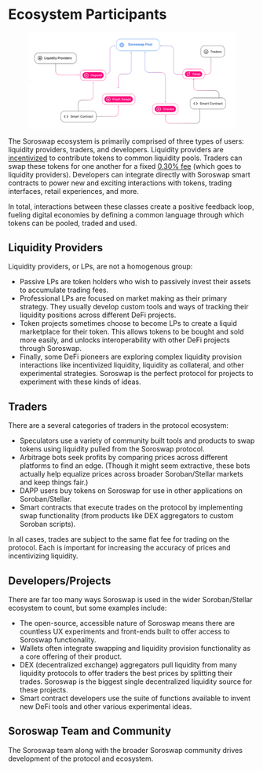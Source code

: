 # Ecosystem Participants



<figure><img src="../../.gitbook/assets/Captura de pantalla 2024-09-20 a las 16.23.07.png" alt=""><figcaption></figcaption></figure>

The Soroswap ecosystem is primarily comprised of three types of users: liquidity providers, traders, and developers. Liquidity providers are [incentivized](../../05-tutorial/summary/03-test-stellar-assets-in-testnet.md#accessing-test-tokens) to contribute tokens to common liquidity pools. Traders can swap these tokens for one another for a fixed [0.30% fee](../01-fees.md) (which goes to liquidity providers). Developers can integrate directly with Soroswap smart contracts to power new and exciting interactions with tokens, trading interfaces, retail experiences, and more.

In total, interactions between these classes create a positive feedback loop, fueling digital economies by defining a common language through which tokens can be pooled, traded and used.

## Liquidity Providers

Liquidity providers, or LPs, are not a homogenous group:

* Passive LPs are token holders who wish to passively invest their assets to accumulate trading fees.
* Professional LPs are focused on market making as their primary strategy. They usually develop custom tools and ways of tracking their liquidity positions across different DeFi projects.
* Token projects sometimes choose to become LPs to create a liquid marketplace for their token. This allows tokens to be bought and sold more easily, and unlocks interoperability with other DeFi projects through Soroswap.
* Finally, some DeFi pioneers are exploring complex liquidity provision interactions like incentivized liquidity, liquidity as collateral, and other experimental strategies. Soroswap is the perfect protocol for projects to experiment with these kinds of ideas.

## Traders

There are a several categories of traders in the protocol ecosystem:

* Speculators use a variety of community built tools and products to swap tokens using liquidity pulled from the Soroswap protocol.
* Arbitrage bots seek profits by comparing prices across different platforms to find an edge. (Though it might seem extractive, these bots actually help equalize prices across broader Soroban/Stellar markets and keep things fair.)
* DAPP users buy tokens on Soroswap for use in other applications on Soroban/Stellar.
* Smart contracts that execute trades on the protocol by implementing swap functionality (from products like DEX aggregators to custom Soroban scripts).

In all cases, trades are subject to the same flat fee for trading on the protocol. Each is important for increasing the accuracy of prices and incentivizing liquidity.

## Developers/Projects

There are far too many ways Soroswap is used in the wider Soroban/Stellar ecosystem to count, but some examples include:

* The open-source, accessible nature of Soroswap means there are countless UX experiments and front-ends built to offer access to Soroswap functionality.
* Wallets often integrate swapping and liquidity provision functionality as a core offering of their product.
* DEX (decentralized exchange) aggregators pull liquidity from many liquidity protocols to offer traders the best prices by splitting their trades. Soroswap is the biggest single decentralized liquidity source for these projects.
* Smart contract developers use the suite of functions available to invent new DeFi tools and other various experimental ideas.

## Soroswap Team and Community

The Soroswap team along with the broader Soroswap community drives development of the protocol and ecosystem.
